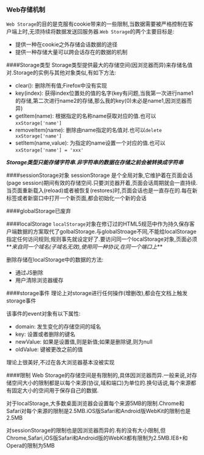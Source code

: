 ### Web存储机制
`Web Storage`的目的是克服有cookie带来的一些限制,当数据需要被严格控制在客户端上时,无须持续将数据发送回服务器.`Web Storage`的两个主要目标是:

- 提供一种在cookie之外存储会话数据的途径
- 提供一种存储大量可以跨会话存在的数据的机制

####Storage类型
Storage类型提供最大的存储空间(因浏览器而异)来存储名值对.Storage的实例与其他对象类似,有如下方法:

- clear(): 删除所有值;Firefox中没有实现
- key(index): 获得index位置处的值的名字(key有问题,当我第一次进行name1的存储,第二次进行name2的存储,那么我的key(0)未必是name1,因浏览器而异)
- getItem(name): 根据指定的名称name获取对应的值.也可以`xxStorage['name']`
- removeItem(name): 删除由name指定的名值对.也可以`delete xxStorage['name']`
- setItem(name,value): 为指定的name设置一个对应的值.也可以`xxStorage['name'] = 'xxx'`

**_Storage类型只能存储字符串.非字符串的数据在存储之前会被转换成字符串_**

####sessionStorage对象
sessionStorage 是个全局对象,它维护着在页面会话(page session)期间有效的存储空间.只要浏览器开着,页面会话周期就会一直持续.当页面重新载入(reload)或者被恢复(restores)时,页面会话也是一直存在的.每在新标签或者新窗口中打开一个新页面,都会初始化一个新的会话

####globalStorage已废弃

####localStorage
`localStorage`对象在修订过的HTML5规范中作为持久保存客户端数据的方案取代了golbalStorage.与globalStroage不同,不能给localStorage指定任何访问规则;规则事先就设定好了.要访问同一个localStorage对象,页面必须**_来自同一个域名(子域名无效),使用同一种协议,在同一个端口上_**

删除存储在localStorage中的数据的方法:

- 通过JS删除
- 用户清除浏览器缓存

####storage事件
理论上对storage进行任何操作(增删改),都会在文档上触发storage事件

该事件的event对象有以下属性:

- domain: 发生变化的存储空间的域名
- key: 设置或者删除的键名
- newValue: 如果是设置值,则是新值;如果是删除键,则为null
- oldValue: 键被更改之前的值

理论上很美好,不过在各大浏览器基本没被实现

####限制
Web Storage的存储空间是有限制的,具体因浏览器而异.一般来说,对存储空间大小的限制都是以每个来源(协议,域和端口)为单位的.换句话说,每个来源都有固定大小的空间用于保存自己的数据.

对于localStorage,大多数桌面浏览器会设置每个来源5MB的限制.Chrome和Safari对每个来源的限制是2.5MB.iOS版Safari和Android版WebKit的限制也是2.5MB

对sessionStorage的限制也是因浏览器而异的.有的没有大小限制,但Chrome,Safari,iOS版Safari和Android版的WebKit都有限制为2.5MB.IE8+和Opera的限制为5MB

